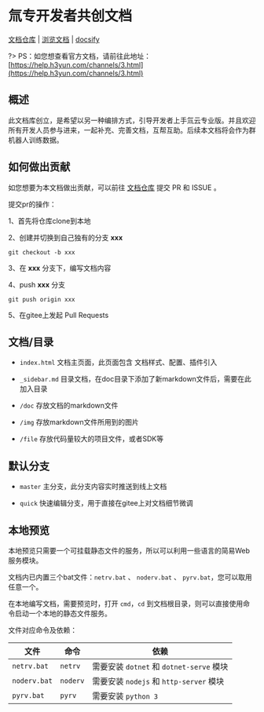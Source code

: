 # 氚专开发者共创文档

[文档仓库](https://gitee.com/h3yun-pro-public/h3yun-pro-doc)  |  [浏览文档](https://charles2fox.github.io/h3yun-pro-doc/)  |  [docsify](https://docsify.js.org/#/zh-cn/) 

?> PS：如您想查看官方文档，请前往此地址： [https://help.h3yun.com/channels/3.html](https://help.h3yun.com/channels/3.html)

## 概述

此文档库创立，是希望以另一种编排方式，引导开发者上手氚云专业版。并且欢迎所有开发人员参与进来，一起补充、完善文档，互帮互助。后续本文档将会作为群机器人训练数据。

## 如何做出贡献

如您想要为本文档做出贡献，可以前往 [文档仓库](https://gitee.com/h3yun-pro-public/h3yun-pro-doc) 提交 PR 和 ISSUE 。

提交pr的操作：

1、首先将仓库clone到本地

2、创建并切换到自己独有的分支 **xxx** 

```git checkout -b xxx```

3、在 **xxx** 分支下，编写文档内容

4、push **xxx** 分支 

```git push origin xxx```

5、在gitee上发起 Pull Requests

## 文档/目录

- ```index.html``` 文档主页面，此页面包含 文档样式、配置、插件引入

- ```_sidebar.md``` 目录文档，在doc目录下添加了新markdown文件后，需要在此加入目录
  
- ```/doc``` 存放文档的markdown文件
  
- ```/img``` 存放markdown文件所用到的图片
  
- ```/file``` 存放代码量较大的项目文件，或者SDK等

## 默认分支

- ```master``` 主分支，此分支内容实时推送到线上文档

- ```quick``` 快速编辑分支，用于直接在gitee上对文档细节微调

## 本地预览

本地预览只需要一个可挂载静态文件的服务，所以可以利用一些语言的简易Web服务模块。

文档内已内置三个bat文件：```netrv.bat``` 、 ```noderv.bat``` 、 ```pyrv.bat```，您可以取用任意一个。

在本地编写文档，需要预览时，打开 ```cmd```，```cd``` 到文档根目录，则可以直接使用命令启动一个本地的静态文件服务。

文件对应命令及依赖：

|  文件            |  命令        |  依赖                                           |
|  ----            | ----         | ----                                           |
| ```netrv.bat```  | ```netrv```  | 需要安装 ```dotnet``` 和 ```dotnet-serve``` 模块 |
| ```noderv.bat``` | ```noderv``` | 需要安装 ```nodejs``` 和 ```http-server``` 模块  |
| ```pyrv.bat```   | ```pyrv```   | 需要安装 ```python 3```                         |